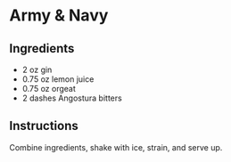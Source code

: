 # Army & Navy

## Ingredients

* 2 oz gin
* 0.75 oz lemon juice
* 0.75 oz orgeat
* 2 dashes Angostura bitters

## Instructions

Combine ingredients, shake with ice, strain, and serve up. 

